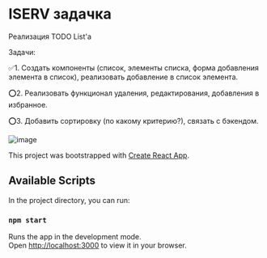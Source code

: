 # ISERV задачка
Реализация TODO List'a

Задачи:

✅1. Создать компоненты (список, элементы списка, форма добавления элемента в список), реализовать добавление в список элемента.

⭕2. Реализовать функционал удаления, редактирования, добавления в избранное.

⭕3. Добавить сортировку (по какому критерию?), связать с бэкендом.

![image](https://github.com/force278/todo_list/assets/60031519/9f3dbbb3-4bfe-4ace-9fc6-886ce9784f45)


This project was bootstrapped with [Create React App](https://github.com/facebook/create-react-app).

## Available Scripts

In the project directory, you can run:

### `npm start`

Runs the app in the development mode.\
Open [http://localhost:3000](http://localhost:3000) to view it in your browser.
